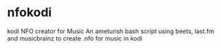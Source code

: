# nfokodi
kodi NFO creator for Music
An ameturish bash script using beets, last.fm and musicbrainz to create .nfo for music in kodi

